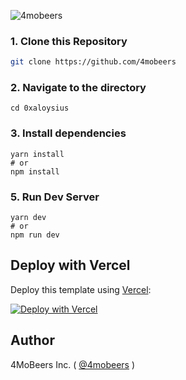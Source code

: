 ![4mobeers](https://avatars.githubusercontent.com/u/116686345?s=60&v=4)

### 1\. Clone this Repository

```bash
git clone https://github.com/4mobeers
```

### 2\. Navigate to the directory

```
cd 0xaloysius
```

### 3\. Install dependencies

```
yarn install
# or
npm install
```

### 5\. Run Dev Server

```
yarn dev
# or
npm run dev
```

## Deploy with Vercel

Deploy this template using [Vercel](https://vercel.com?utm_source=github&utm_medium=readme&utm_campaign=next-example):

[![Deploy with Vercel](https://vercel.com/button)](https://vercel.com/new/git/external?repository-url=https://github.com/4mobeers/)

## Author

4MoBeers Inc. ( [@4mobeers](https://4mobeers.nft/) )
